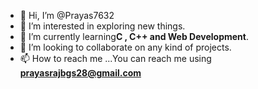 - 👋 Hi, I’m @Prayas7632
- 👀 I’m interested in exploring new things.
- 🌱 I’m currently learning**C , C++ and Web Development**.
- 💞️ I’m looking to collaborate on any kind of projects.
- 📫 How to reach me ...You can reach me using **prayasrajbgs28@gmail.com**

<!---
Prayas7632/Prayas7632 is a ✨ special ✨ repository because its `README.md` (this file) appears on your GitHub profile.
You can click the Preview link to take a look at your changes.
--->
